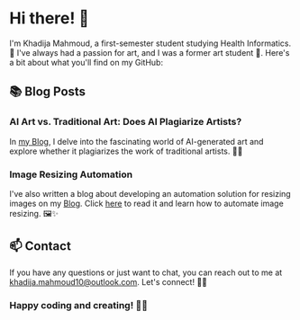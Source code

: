 # Hi there! 👋

I'm Khadija Mahmoud, a first-semester student studying Health Informatics. 🏥 I've always had a passion for art, and I was a former art student 🎨. Here's a bit about what you'll find on my GitHub:

## 📚 Blog Posts

### AI Art vs. Traditional Art: Does AI Plagiarize Artists?

In [my Blog](Blog_context.md), I delve into the fascinating world of AI-generated art and explore whether it plagiarizes the work of traditional artists. 🤖🎨

### Image Resizing Automation

I've also written a blog about developing an automation solution for resizing images on my [Blog](Part_1.md). Click [here](Automation_Blog/Problem_and_Context.md) to read it and learn how to automate image resizing. 🖼️✨


## 📫 Contact

If you have any questions or just want to chat, you can reach out to me at [khadija.mahmoud10@outlook.com](mailto:khadija.mahmoud10@outlook.com). Let's connect! 📧🤝

### Happy coding and creating! 🚀🎉
